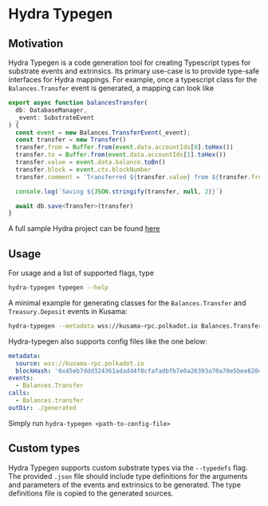 # Hydra Typegen

## Motivation

Hydra Typegen is a code generation tool for creating Typescript types for substrate events and extrinsics. Its primary use-case is to provide type-safe interfaces for Hydra mappings. For example, once a typescript class for the  `Balances.Transfer` event is generated, a mapping can look like

```typescript
export async function balancesTransfer(
  db: DatabaseManager,
  _event: SubstrateEvent
) {
  const event = new Balances.TransferEvent(_event);
  const transfer = new Transfer()
  transfer.from = Buffer.from(event.data.accountIds[0].toHex())
  transfer.to = Buffer.from(event.data.accountIds[1].toHex())
  transfer.value = event.data.balance.toBn()
  transfer.block = event.ctx.blockNumber
  transfer.comment = `Transferred ${transfer.value} from ${transfer.from} to ${transfer.to}`

  console.log(`Saving ${JSON.stringify(transfer, null, 2)}`)

  await db.save<Transfer>(transfer)
}
```

A full sample Hydra project can be found [here](./../sample/README.md)

## Usage

For usage and a list of supported flags, type

```bash
hydra-typegen typegen --help
```

A minimal example for generating classes for the `Balances.Transfer` and `Treasury.Deposit` events in Kusama:

```bash
hydra-typegen --metadata wss://kusama-rpc.polkadot.io Balances.Transfer,Treasury.Deposit
```

Hydra-typegen also supports config files like the one below:

```yml
metadata:
  source: wss://kusama-rpc.polkadot.io
  blockHash: '0x45eb7ddd324361adadd4f8cfafadbfb7e0a26393a70a70e5bee6204fc46af62e'
events:
  - Balances.Transfer
calls:
  - Balances.transfer
outDir: ./generated
```

Simply run `hydra-typegen <path-to-config-file>`

## Custom types

Hydra Typegen supports custom substrate types via the `--typedefs` flag. The provided `.json` file should include type definitions
for the arguments and parameters of the events and extrinsics to be generated. The type definitions file is copied to the generated sources.
